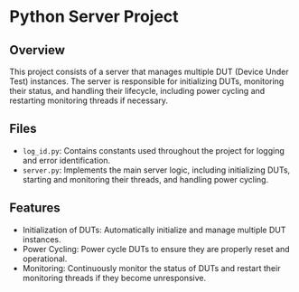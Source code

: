 # Python Server Project

## Overview
This project consists of a server that manages multiple DUT (Device Under Test) instances. The server is responsible for initializing DUTs, monitoring their status, and handling their lifecycle, including power cycling and restarting monitoring threads if necessary.

## Files
- `log_id.py`: Contains constants used throughout the project for logging and error identification.
- `server.py`: Implements the main server logic, including initializing DUTs, starting and monitoring their threads, and handling power cycling.

## Features
- Initialization of DUTs: Automatically initialize and manage multiple DUT instances.
- Power Cycling: Power cycle DUTs to ensure they are properly reset and operational.
- Monitoring: Continuously monitor the status of DUTs and restart their monitoring threads if they become unresponsive.